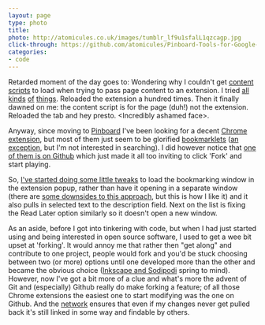 ```yaml
---
layout: page
type: photo
title: 
photo: http://atomicules.co.uk/images/tumblr_lf9u1sfalL1qzcagp.jpg
click-through: https://github.com/atomicules/Pinboard-Tools-for-Google-Chrome
categories: 
- code
---
```

Retarded moment of the day goes to: Wondering why I couldn't get [content scripts](http://code.google.com/chrome/extensions/content_scripts.html) to load when trying to pass page content to an extension. I tried [all](http://code.google.com/chrome/extensions/messaging.html) [kinds](http://groups.google.com/group/chromium-extensions/browse_thread/thread/eab847f0a32ec25c/61ef3f54ca14c98c?pli=1) [of](http://stackoverflow.com/questions/1964225/accessing-current-tab-dom-object-from-popup-html) [things](http://stackoverflow.com/questions/2914973/how-to-grab-data-from-webpage-in-chrome-and-output-into-chrome-extension-popup). Reloaded the extension a hundred times. Then it finally dawned on me: the content script is for the page (duh!) not the extension. Reloaded the tab and hey presto. &lt;Incredibly ashamed face&gt;.

Anyway, since moving to [Pinboard](http://pinboard.in) I've been looking for a decent [Chrome extension](http://pinboard.in/resources/#chrome), but most of them just seem to be glorified [bookmarklets](http://pinboard.in/howto/#saving) ([an exception](https://chrome.google.com/extensions/detail/nfccdohlgojifgadgnbjoejdfaalaehn), but I'm not interested in searching). I did however notice that [one of them is on Github](https://github.com/jonnablaze/Pinboard-Tools-for-Google-Chrome) which just made it all too inviting to click 'Fork' and start playing.

So, [I've started doing some little tweaks](https://github.com/atomicules/Pinboard-Tools-for-Google-Chrome) to load the bookmarking window in the extension popup, rather than have it opening in a separate window (there are [some downsides to this approach](https://github.com/atomicules/Pinboard-Tools-for-Google-Chrome/commit/7222e1ebc49773f56fa7b0230835636ef949b74e), but this is how I like it) and it also pulls in selected text to the description field. Next on the list is fixing the Read Later option similarly so it doesn't open a new window.

As an aside, before I got into tinkering with code, but when I had just started using and being interested in open source software, I used to get a wee bit upset at 'forking'. It would annoy me that rather then "get along" and contribute to one project, people would fork and you'd be stuck choosing between two (or more) options until one developed more than the other and became the obvious choice ([Inkscape and Sodipodi](http://wiki.inkscape.org/wiki/index.php/FAQ#How_did_Inkscape_start.3F) spring to mind). However, now I've got a bit more of a clue and what's more the advent of Git and (especially) Github really do make forking a feature; of all those Chrome extensions the easiest one to start modifying was the one on Github. And the [network](https://github.com/jonnablaze/Pinboard-Tools-for-Google-Chrome/network) ensures that even if my changes never get pulled back it's still linked in some way and findable by others.
